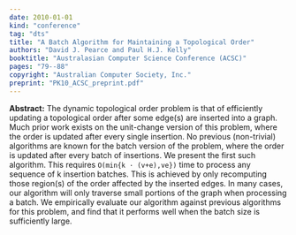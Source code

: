 ```yaml
---
date: 2010-01-01
kind: "conference"
tag: "dts"
title: "A Batch Algorithm for Maintaining a Topological Order"
authors: "David J. Pearce and Paul H.J. Kelly"
booktitle: "Australasian Computer Science Conference (ACSC)"
pages: "79--88"
copyright: "Australian Computer Society, Inc."
preprint: "PK10_ACSC_preprint.pdf"
---
```


**Abstract:** The dynamic topological order problem is that of efficiently updating a topological order after some edge(s) are inserted into a graph. Much prior work exists on the unit-change version of this problem, where the order is updated after every single insertion. No previous (non-trivial) algorithms are known for the batch version of the problem, where the order is updated after every batch of insertions. We present the first such algorithm. This requires `O(min{k · (v+e),ve})` time to process any sequence of k insertion batches. This is achieved by only recomputing those region(s) of the order affected by the inserted edges. In many cases, our algorithm will only traverse small portions of the graph when processing a batch. We empirically evaluate our algorithm against previous algorithms for this problem, and find that it performs well when the batch size is sufficiently large.